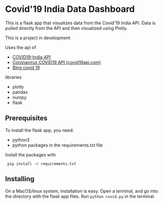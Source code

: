 # Covid'19 India Data Dashboard 

This is a flask app that visualizes data from the Covid'19 India API. Data is
pulled directly from the API and then visualized using Plotly.

This is a project in development 

Uses the api of 

- [COVID19-India API](https://documenter.getpostman.com/view/10724784/SzYXXKmA?version=latest)
- [Coronavirus COVID19 API (covid19api.com)](https://documenter.getpostman.com/view/10808728/SzS8rjbc?version=latest)
- [Bing covid 19](https://bing.com/covid/)

libraries
- plotly
- pandas
- numpy
- flask

## Prerequisites

To install the flask app, you need:
- python3
- python packages in the requirements.txt file
 
 Install the packages with
``` 
 pip install -r requirements.txt
```

## Installing

On a MacOS/linux system, installation is easy. Open a terminal, and go into 
the directory with the flask app files. Run `python covid.py` in the terminal.
